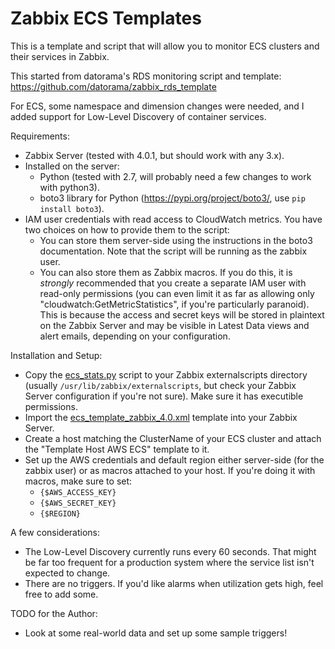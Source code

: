 # Zabbix ECS Templates

This is a template and script that will allow you to monitor ECS clusters and their services in Zabbix.

This started from datorama's RDS monitoring script and template:
https://github.com/datorama/zabbix_rds_template

For ECS, some namespace and dimension changes were needed, and I added support for Low-Level Discovery of container services.

Requirements:
* Zabbix Server (tested with 4.0.1, but should work with any 3.x).
* Installed on the server:
  * Python (tested with 2.7, will probably need a few changes to work with python3).
  * boto3 library for Python (https://pypi.org/project/boto3/, use `pip install boto3`).
* IAM user credentials with read access to CloudWatch metrics.  You have two choices on how to provide them to the script:
  * You can store them server-side using the instructions in the boto3 documentation.  Note that the script will be running as the zabbix user.
  * You can also store them as Zabbix macros.  If you do this, it is _strongly_ recommended that you create a separate IAM user with read-only permissions (you can even limit it as far as allowing only "cloudwatch:GetMetricStatistics", if you're particularly paranoid).  This is because the access and secret keys will be stored in plaintext on the Zabbix Server and may be visible in Latest Data views and alert emails, depending on your configuration.

Installation and Setup:
* Copy the [ecs_stats.py](/ecs_stats.py) script to your Zabbix externalscripts directory (usually `/usr/lib/zabbix/externalscripts`, but check your Zabbix Server configuration if you're not sure).  Make sure it has executible permissions.
* Import the [ecs_template_zabbix_4.0.xml](/ecs_template_zabbix_4.0.xml) template into your Zabbix Server.
* Create a host matching the ClusterName of your ECS cluster and attach the "Template Host AWS ECS" template to it.
* Set up the AWS credentials and default region either server-side (for the zabbix user) or as macros attached to your host.  If you're doing it with macros, make sure to set:
  * `{$AWS_ACCESS_KEY}`
  * `{$AWS_SECRET_KEY}`
  * `{$REGION}`
  
A few considerations:
* The Low-Level Discovery currently runs every 60 seconds.  That might be far too frequent for a production system where the service list isn't expected to change.
* There are no triggers.  If you'd like alarms when utilization gets high, feel free to add some.

TODO for the Author:
* Look at some real-world data and set up some sample triggers!
